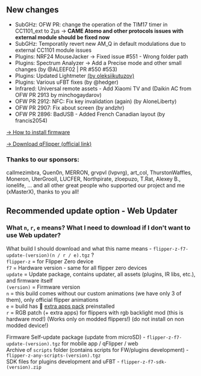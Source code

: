 ## New changes
* SubGHz: OFW PR: change the operation of the TIM17 timer in CC1101_ext to 2µs -> **CAME Atomo and other protocols issues with external module should be fixed now**
* SubGHz: Temporatily revert new AM_Q in default modulations due to external CC1101 module issues
* Plugins: NRF24 MouseJacker -> Fixed issue #551 - Wrong folder path
* Plugins: Spectrum Analyzer -> Add a Precise mode and other small changes (by @ALEEF02 | PR #550 #553)
* Plugins: Updated Lightmeter [(by oleksiikutuzov)](https://github.com/oleksiikutuzov/flipperzero-lightmeter)
* Plugins: Various uFBT fixes (by @hedger) 
* Infrared: Universal remote assets - Add Xiaomi TV and (Daikin AC from OFW PR 2913 by minchogaydarov)
* OFW PR 2912: NFC: Fix key invalidation (again) (by AloneLiberty)
* OFW PR 2907: Fix about screen (by andzhr)
* OFW PR 2896: BadUSB - Added French Canadian layout (by francis2054)

[-> How to install firmware](https://github.com/DarkFlippers/unleashed-firmware/blob/dev/documentation/HowToInstall.md)

[-> Download qFlipper (official link)](https://flipperzero.one/update)

### Thanks to our sponsors:
callmezimbra, Quen0n, MERRON, grvpvl (lvpvrg), art_col, ThurstonWaffles, Moneron, UterGrooll, LUCFER, Northpirate, zloepuzo, T.Rat, Alexey B., ionelife, ...
and all other great people who supported our project and me (xMasterX), thanks to you all!


## **Recommended update option - Web Updater**

### What `n`, `r`, `e` means? What I need to download if I don't want to use Web updater?
What build I should download and what this name means - `flipper-z-f7-update-(version)(n / r / e).tgz` ? <br>
`flipper-z` = for Flipper Zero device<br>
`f7` = Hardware version - same for all flipper zero devices<br>
`update` = Update package, contains updater, all assets (plugins, IR libs, etc.), and firmware itself<br>
`(version)` = Firmware version<br>
`n` = this build comes without our custom animations (we have only 3 of them), only official flipper animations<br>
`e` = build has 🎲 [extra apps pack](https://github.com/xMasterX/all-the-plugins) preinstalled<br>
`r` = RGB patch (+ extra apps) for flippers with rgb backlight mod (this is hardware mod!) (Works only on modded flippers!) (do not install on non modded device!)

Firmware Self-update package (update from microSD) - `flipper-z-f7-update-(version).tgz` for mobile app / qFlipper / web<br>
Archive of `scripts` folder (contains scripts for FW/plugins development) - `flipper-z-any-scripts-(version).tgz`<br>
SDK files for plugins development and uFBT - `flipper-z-f7-sdk-(version).zip`




